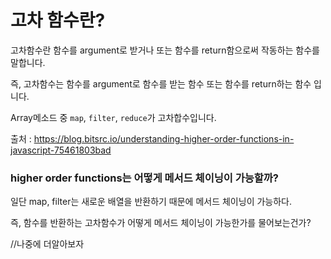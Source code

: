# 고차 함수란?

고차함수란 함수를 argument로 받거나 또는 함수를 return함으로써 작동하는 함수를 말합니다.

즉, 고차함수는 함수를 argument로 함수를 받는 함수 또는 함수를 return하는 함수 입니다.

Array메소드 중 `map`, `filter`, `reduce`가 고차합수입니다.

출처 : https://blog.bitsrc.io/understanding-higher-order-functions-in-javascript-75461803bad

### higher order functions는 어떻게 메서드 체이닝이 가능할까?

일단 map, filter는 새로운 배열을 반환하기 때문에 메서드 체이닝이 가능하다.

즉, 함수를 반환하는 고차함수가 어떻게 메서드 체이닝이 가능한가를 물어보는건가?

//나중에 더알아보자
